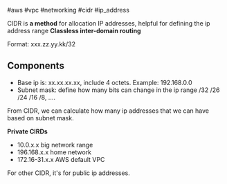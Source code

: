 #aws #vpc #networking #cidr #ip_address

CIDR is **a method** for allocation IP addresses, helpful for defining the ip address range
**Classless inter-domain routing**

Format: xxx.zz.yy.kk/32

## Components
- Base ip is: xx.xx.xx.xx, include 4 octets. Example: 192.168.0.0
- Subnet mask: define how many bits can change in the ip range
  /32 /26 /24 /16 /8, ....

From CIDR, we can calculate how many ip addresses that we can have based on subnet mask.


**Private CIRDs**
- 10.0.x.x big network range
- 196.168.x.x  home network
- 172.16-31.x.x AWS default VPC

For other CIDR, it's for public ip addresses.